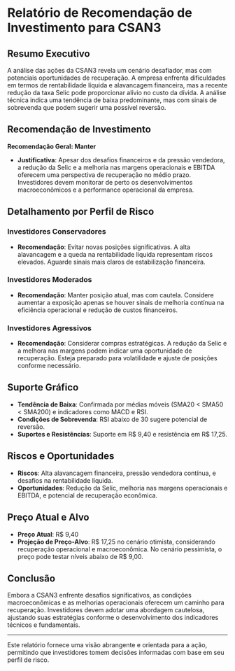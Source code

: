 
# Relatório de Recomendação de Investimento para CSAN3

## Resumo Executivo
A análise das ações da CSAN3 revela um cenário desafiador, mas com potenciais oportunidades de recuperação. A empresa enfrenta dificuldades em termos de rentabilidade líquida e alavancagem financeira, mas a recente redução da taxa Selic pode proporcionar alívio no custo da dívida. A análise técnica indica uma tendência de baixa predominante, mas com sinais de sobrevenda que podem sugerir uma possível reversão. 

## Recomendação de Investimento
**Recomendação Geral: Manter**
- **Justificativa**: Apesar dos desafios financeiros e da pressão vendedora, a redução da Selic e a melhoria nas margens operacionais e EBITDA oferecem uma perspectiva de recuperação no médio prazo. Investidores devem monitorar de perto os desenvolvimentos macroeconômicos e a performance operacional da empresa.

## Detalhamento por Perfil de Risco

### Investidores Conservadores
- **Recomendação**: Evitar novas posições significativas. A alta alavancagem e a queda na rentabilidade líquida representam riscos elevados. Aguarde sinais mais claros de estabilização financeira.

### Investidores Moderados
- **Recomendação**: Manter posição atual, mas com cautela. Considere aumentar a exposição apenas se houver sinais de melhoria contínua na eficiência operacional e redução de custos financeiros.

### Investidores Agressivos
- **Recomendação**: Considerar compras estratégicas. A redução da Selic e a melhora nas margens podem indicar uma oportunidade de recuperação. Esteja preparado para volatilidade e ajuste de posições conforme necessário.

## Suporte Gráfico
- **Tendência de Baixa**: Confirmada por médias móveis (SMA20 < SMA50 < SMA200) e indicadores como MACD e RSI.
- **Condições de Sobrevenda**: RSI abaixo de 30 sugere potencial de reversão.
- **Suportes e Resistências**: Suporte em R$ 9,40 e resistência em R$ 17,25.

## Riscos e Oportunidades
- **Riscos**: Alta alavancagem financeira, pressão vendedora contínua, e desafios na rentabilidade líquida.
- **Oportunidades**: Redução da Selic, melhoria nas margens operacionais e EBITDA, e potencial de recuperação econômica.

## Preço Atual e Alvo
- **Preço Atual**: R$ 9,40
- **Projeção de Preço-Alvo**: R$ 17,25 no cenário otimista, considerando recuperação operacional e macroeconômica. No cenário pessimista, o preço pode testar níveis abaixo de R$ 9,00.

## Conclusão
Embora a CSAN3 enfrente desafios significativos, as condições macroeconômicas e as melhorias operacionais oferecem um caminho para recuperação. Investidores devem adotar uma abordagem cautelosa, ajustando suas estratégias conforme o desenvolvimento dos indicadores técnicos e fundamentais.

---

Este relatório fornece uma visão abrangente e orientada para a ação, permitindo que investidores tomem decisões informadas com base em seu perfil de risco.
